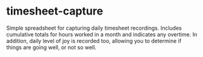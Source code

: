 # timesheet-capture
Simple spreadsheet for capturing daily timesheet recordings. Includes cumulative totals for hours worked in a month and indicates any overtime. In addition, daily level of joy is recorded too, allowing you to determine if things are going well, or not so well.

